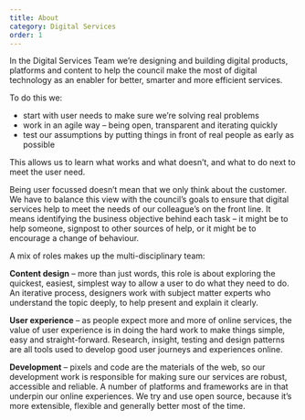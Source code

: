 ```yaml
---
title: About
category: Digital Services
order: 1
---
```


In the Digital Services Team we’re designing and building digital products, platforms and content to help the council make the most of digital technology as an enabler for better, smarter and more efficient services.

To do this we:
-   start with user needs to make sure we’re solving real problems
-   work in an agile way – being open, transparent and iterating quickly
-   test our assumptions by putting things in front of real people as early as possible

This allows us to learn what works and what doesn’t, and what to do next to meet the user need.

Being user focussed doesn’t mean that we only think about the customer. We have to balance this view with the council’s goals to ensure that digital services help to meet the needs of our colleague’s on the front line. It means identifying the business objective behind each task – it might be to help someone, signpost to other sources of help, or it might be to encourage a change of behaviour.

A mix of roles makes up the multi-disciplinary team:

**Content design** – more than just words, this role is about exploring the quickest, easiest, simplest way to allow a user to do what they need to do. An iterative process, designers work with subject matter experts who understand the topic deeply, to help present and explain it clearly.

**User experience** – as people expect more and more of online services, the value of user experience is in doing the hard work to make things simple, easy and straight-forward. Research, insight, testing and design patterns are all tools used to develop good user journeys and experiences online.

**Development** – pixels and code are the materials of the web, so our development work is responsible for making sure our services are robust, accessible and reliable. A number of platforms and frameworks are in that underpin our online experiences. We try and use open source, because it’s more extensible, flexible and generally better most of the time.
